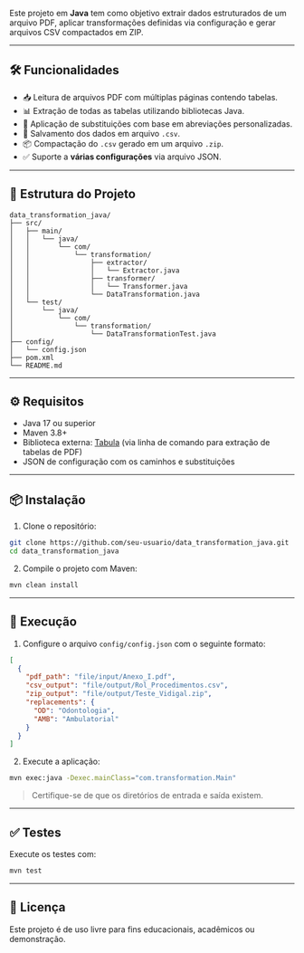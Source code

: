 Este projeto em **Java** tem como objetivo extrair dados estruturados de um arquivo PDF, aplicar transformações definidas via configuração e gerar arquivos CSV compactados em ZIP.

---

## 🛠️ Funcionalidades

- 📥 Leitura de arquivos PDF com múltiplas páginas contendo tabelas.
- 📊 Extração de todas as tabelas utilizando bibliotecas Java.
- 🔄 Aplicação de substituições com base em abreviações personalizadas.
- 💾 Salvamento dos dados em arquivo `.csv`.
- 📦 Compactação do `.csv` gerado em um arquivo `.zip`.
- ✅ Suporte a **várias configurações** via arquivo JSON.

---

## 📂 Estrutura do Projeto

```
data_transformation_java/
├── src/
│   ├── main/
│   │   └── java/
│   │       └── com/
│   │           └── transformation/
│   │               ├── extractor/
│   │               │   └── Extractor.java
│   │               ├── transformer/
│   │               │   └── Transformer.java
│   │               └── DataTransformation.java
│   └── test/
│       └── java/
│           └── com/
│               └── transformation/
│                   └── DataTransformationTest.java
├── config/
│   └── config.json
├── pom.xml
└── README.md

```

---

## ⚙️ Requisitos

- Java 17 ou superior
- Maven 3.8+
- Biblioteca externa: [Tabula](https://tabula.technology/) (via linha de comando para extração de tabelas de PDF)
- JSON de configuração com os caminhos e substituições

---

## 📦 Instalação

1. Clone o repositório:

```bash
git clone https://github.com/seu-usuario/data_transformation_java.git
cd data_transformation_java
```

2. Compile o projeto com Maven:

```bash
mvn clean install
```

---

## 🚀 Execução

1. Configure o arquivo `config/config.json` com o seguinte formato:

```json
[
  {
    "pdf_path": "file/input/Anexo_I.pdf",
    "csv_output": "file/output/Rol_Procedimentos.csv",
    "zip_output": "file/output/Teste_Vidigal.zip",
    "replacements": {
      "OD": "Odontologia",
      "AMB": "Ambulatorial"
    }
  }
]
```

2. Execute a aplicação:

```bash
mvn exec:java -Dexec.mainClass="com.transformation.Main"
```

> Certifique-se de que os diretórios de entrada e saída existem.

---

## ✅ Testes

Execute os testes com:

```bash
mvn test
```

---

## 📄 Licença

Este projeto é de uso livre para fins educacionais, acadêmicos ou demonstração.


